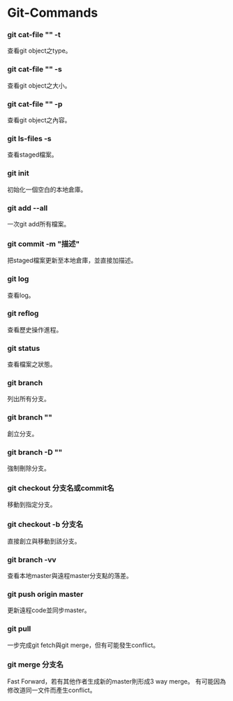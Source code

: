 # Git-Commands

### git cat-file "" -t
查看git object之type。
### git cat-file "" -s
查看git object之大小。
### git cat-file "" -p
查看git object之內容。
### git ls-files -s
查看staged檔案。

### git init
初始化一個空白的本地倉庫。

### git add --all
一次git add所有檔案。

### git commit -m "描述"
把staged檔案更新至本地倉庫，並直接加描述。

### git log
查看log。

### git reflog
查看歷史操作進程。

### git status
查看檔案之狀態。

### git branch
列出所有分支。

### git branch ""
創立分支。

### git branch -D ""
強制刪除分支。

### git checkout 分支名或commit名
移動到指定分支。

### git checkout -b 分支名
直接創立與移動到該分支。

### git branch -vv
查看本地master與遠程master分支點的落差。

### git push origin master
更新遠程code並同步master。

### git pull
一步完成git fetch與git merge，但有可能發生conflict。

### git merge 分支名
Fast Forward，若有其他作者生成新的master則形成3 way merge。
有可能因為修改道同一文件而產生conflict。
